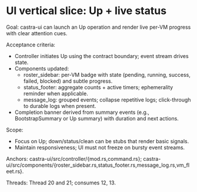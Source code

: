 # UI vertical slice: Up + live status

Goal: castra-ui can launch an Up operation and render live per-VM progress with clear attention cues.

Acceptance criteria:
- Controller initiates Up using the contract boundary; event stream drives state.
- Components updated:
  - roster_sidebar: per-VM badge with state (pending, running, success, failed, blocked) and subtle progress.
  - status_footer: aggregate counts + active timers; ephemerality reminder when applicable.
  - message_log: grouped events; collapse repetitive logs; click-through to durable logs when present.
- Completion banner derived from summary events (e.g., BootstrapSummary or Up summary) with duration and next actions.

Scope:
- Focus on Up; down/status/clean can be stubs that render basic signals.
- Maintain responsiveness; UI must not freeze on bursty event streams.

Anchors: castra-ui/src/controller/{mod.rs,command.rs}; castra-ui/src/components/{roster_sidebar.rs,status_footer.rs,message_log.rs,vm_fleet.rs}.

Threads: Thread 20 and 21; consumes 12, 13.